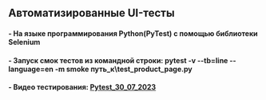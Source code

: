 ## Автоматизированные UI-тесты
#### - На языке программирования Python(PyTest) с помощью библиотеки Selenium
#### - Запуск смок тестов из командной строки: pytest -v --tb=line --language=en -m smoke путь_к\test_product_page.py
#### - Видео тестирования: [Pytest_30_07_2023](https://github.com/MemnumOldum/qaportfolio/raw/main/AutomationTesting/PyTestSelenium/Pytest_30_07_2023.webm "Скачать")



